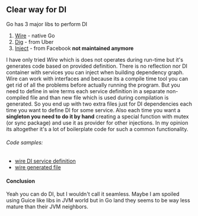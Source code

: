 ## Clear way for DI

Go has 3 major libs to perform DI

1. [Wire](https://github.com/google/wire) - native Go
2. [Dig](https://github.com/uber-go/dig) - from Uber
3. [Inject](https://github.com/facebookarchive/inject) - from Facebook **not maintained anymore**

I have only tried _Wire_ which is does not operates during run-time but it's generates code based on provided definition. There is no reflection nor DI container with services you can inject when building dependency graph.
Wire can work with interfaces and because its a compile time tool you can get rid of all the problems before actually running the program.
But you need to define in wire terms each service definition in a separate non-compiled file and than new file which is used during compilation is generated. So you end up with two extra files just for DI dependencies each time you want to define DI for some service.
Also each time you want a **singleton you need to do it by hand** creating a special function with mutex (or sync package) and use it as provider for other injections.
In my opinion its altogether it's a lot of boilerplate code for such a common functionality.

###### Code samples:
* [wire DI service definition](https://github.com/gwalen/bettertomorrow/blob/master/context/employee/restapi/wire_init.go)
* [wire generated file](https://github.com/gwalen/bettertomorrow/blob/master/context/employee/restapi/wire_gen.go)


#### Conclusion

Yeah you can do DI, but I wouldn't call it seamless.
Maybe I am spoiled using Guice like libs in JVM world but in Go land they seems to be way less mature than their JVM neighbors.
